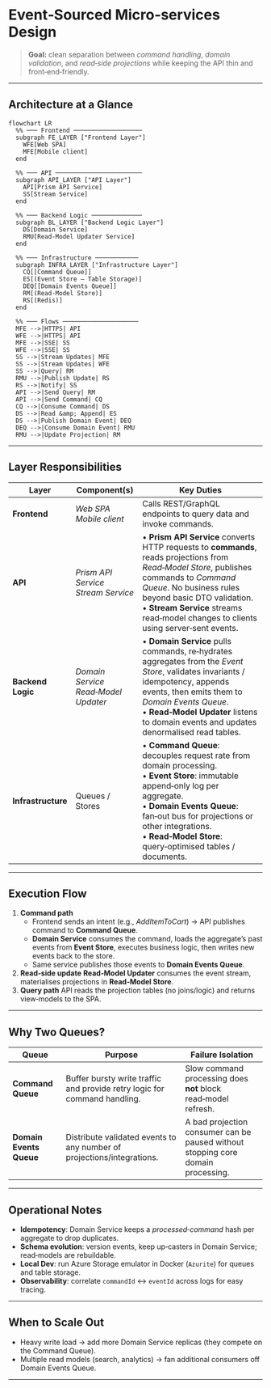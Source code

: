 # Event‑Sourced Micro‑services Design

> **Goal:** clean separation between *command handling*, *domain validation*, and *read‑side projections* while keeping the API thin and front‑end‑friendly.

---

## Architecture at a Glance

```mermaid
flowchart LR
  %% ─── Frontend ───────────────────
  subgraph FE_LAYER ["Frontend Layer"]
    WFE[Web SPA]
    MFE[Mobile client]
  end

  %% ─── API ────────────────────────
  subgraph API_LAYER ["API Layer"]
    API[Prism API Service]
    SS[Stream Service]
  end

  %% ─── Backend Logic ──────────────
  subgraph BL_LAYER ["Backend Logic Layer"]
    DS[Domain Service]
    RMU[Read-Model Updater Service]
  end

  %% ─── Infrastructure ────────────
  subgraph INFRA_LAYER ["Infrastructure Layer"]
    CQ[[Command Queue]]
    ES[(Event Store – Table Storage)]
    DEQ[[Domain Events Queue]]
    RM[(Read-Model Store)]
    RS[(Redis)]
  end

  %% ─── Flows ─────────────────────
  MFE -->|HTTPS| API
  WFE -->|HTTPS| API
  MFE -->|SSE| SS
  WFE -->|SSE| SS
  SS -->|Stream Updates| MFE
  SS -->|Stream Updates| WFE
  SS -->|Query| RM
  RMU -->|Publish Update| RS
  RS -->|Notify| SS
  API -->|Send Query| RM
  API -->|Send Command| CQ
  CQ -->|Consume Command| DS
  DS -->|Read &amp; Append| ES
  DS -->|Publish Domain Event| DEQ
  DEQ -->|Consume Domain Event| RMU
  RMU -->|Update Projection| RM
```

---

## Layer Responsibilities

| Layer              | Component(s)                                 | Key Duties |
| ------------------ | ---------------------------------------------| ----------------------------------------------------------------------------------------------------------------------------------------------------------------------------------------------------------------------- |
| **Frontend**       | *Web SPA*<br>*Mobile client*                 | Calls REST/GraphQL endpoints to query data and invoke commands. |
| **API**            | *Prism API Service*<br>*Stream Service*      | • **Prism API Service** converts HTTP requests to **commands**, reads projections from *Read‑Model Store*, publishes commands to *Command Queue*. No business rules beyond basic DTO validation.<br>• **Stream Service** streams read‑model changes to clients using server‑sent events. |
| **Backend Logic**  | *Domain Service*<br>*Read‑Model Updater*     | • **Domain Service** pulls commands, re‑hydrates aggregates from the *Event Store*, validates invariants / idempotency, appends events, then emits them to *Domain Events Queue*.<br>• **Read‑Model Updater** listens to domain events and updates denormalised read tables. |
| **Infrastructure** | Queues / Stores                              | • **Command Queue**: decouples request rate from domain processing.<br>• **Event Store**: immutable append‑only log per aggregate.<br>• **Domain Events Queue**: fan‑out bus for projections or other integrations.<br>• **Read‑Model Store**: query‑optimised tables / documents. |

---

## Execution Flow

1. **Command path**
    - Frontend sends an intent (e.g., *AddItemToCart*) → API publishes command to **Command Queue**.
    - **Domain Service** consumes the command, loads the aggregate’s past events from **Event Store**, executes business logic, then writes new events back to the store.
    - Same service publishes those events to **Domain Events Queue**.
2. **Read‑side update**
   **Read‑Model Updater** consumes the event stream, materialises projections in **Read‑Model Store**.
3. **Query path**
   API reads the projection tables (no joins/logic) and returns view‑models to the SPA.

---

## Why Two Queues?

| Queue                   | Purpose                                                                   | Failure Isolation                                                                |
| ----------------------- | ------------------------------------------------------------------------- | -------------------------------------------------------------------------------- |
| **Command Queue**       | Buffer bursty write traffic and provide retry logic for command handling. | Slow command processing does **not** block read‑model refresh.                   |
| **Domain Events Queue** | Distribute validated events to any number of projections/integrations.    | A bad projection consumer can be paused without stopping core domain processing. |

---

## Operational Notes

* **Idempotency**: Domain Service keeps a *processed‑command* hash per aggregate to drop duplicates.
* **Schema evolution**: version events, keep up‑casters in Domain Service; read‑models are rebuildable.
* **Local Dev**: run Azure Storage emulator in Docker (`Azurite`) for queues and table storage.
* **Observability**: correlate `commandId` ↔ `eventId` across logs for easy tracing.

---

## When to Scale Out

* Heavy write load → add more Domain Service replicas (they compete on the Command Queue).
* Multiple read models (search, analytics) → fan additional consumers off Domain Events Queue.

---